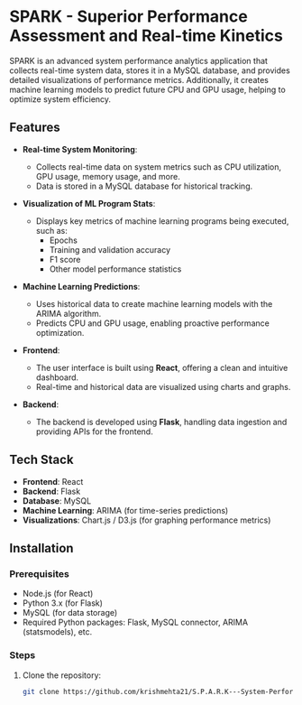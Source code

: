 # SPARK - Superior Performance Assessment and Real-time Kinetics

SPARK is an advanced system performance analytics application that collects real-time system data, stores it in a MySQL database, and provides detailed visualizations of performance metrics. Additionally, it creates machine learning models to predict future CPU and GPU usage, helping to optimize system efficiency.

## Features

- **Real-time System Monitoring**:
  - Collects real-time data on system metrics such as CPU utilization, GPU usage, memory usage, and more.
  - Data is stored in a MySQL database for historical tracking.

- **Visualization of ML Program Stats**:
  - Displays key metrics of machine learning programs being executed, such as:
    - Epochs
    - Training and validation accuracy
    - F1 score
    - Other model performance statistics

- **Machine Learning Predictions**:
  - Uses historical data to create machine learning models with the ARIMA algorithm.
  - Predicts CPU and GPU usage, enabling proactive performance optimization.

- **Frontend**:
  - The user interface is built using **React**, offering a clean and intuitive dashboard.
  - Real-time and historical data are visualized using charts and graphs.

- **Backend**:
  - The backend is developed using **Flask**, handling data ingestion and providing APIs for the frontend.

## Tech Stack

- **Frontend**: React
- **Backend**: Flask
- **Database**: MySQL
- **Machine Learning**: ARIMA (for time-series predictions)
- **Visualizations**: Chart.js / D3.js (for graphing performance metrics)

## Installation

### Prerequisites

- Node.js (for React)
- Python 3.x (for Flask)
- MySQL (for data storage)
- Required Python packages: Flask, MySQL connector, ARIMA (statsmodels), etc.

### Steps

1. Clone the repository:
   ```bash
   git clone https://github.com/krishmehta21/S.P.A.R.K---System-Performance-Analytics-App.git
